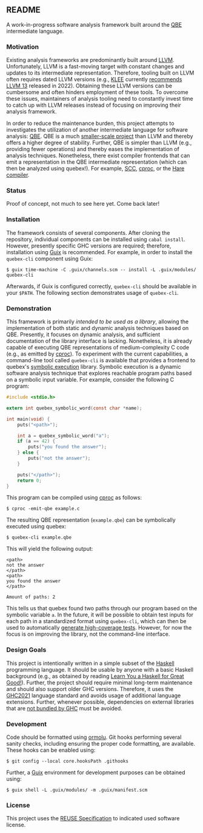 <!--
SPDX-FileCopyrightText: 2025 Sören Tempel <soeren+git@soeren-tempel.net>

SPDX-License-Identifier: GPL-3.0-only
-->

## README

A work-in-progress software analysis framework built around the [QBE] intermediate language.

### Motivation

Existing analysis frameworks are predominantly built around [LLVM].
Unfortunately, LLVM is a fast-moving target with constant changes and updates to its intermediate representation.
Therefore, tooling built on LLVM often requires dated LLVM versions (e.g., [KLEE] currently [recommends LLVM 13][KLEE LLVM] released in 2022).
Obtaining these LLVM versions can be cumbersome and often hinders employment of these tools.
To overcome these issues, maintainers of analysis tooling need to constantly invest time to catch up with LLVM releases instead of focusing on improving their analysis framework.

In order to reduce the maintenance burden, this project attempts to investigates the utilization of another intermediate language for software analysis: [QBE].
QBE is a much [smaller-scale project][QBE vs LLVM] than LLVM and thereby offers a higher degree of stability.
Further, QBE is simpler than LLVM (e.g., providing fewer operations) and thereby eases the implementation of analysis techniques.
Nonetheless, there exist compiler frontends that can emit a representation in the QBE intermediate representation (which can then be analyzed using quebex!).
For example, [SCC], [cproc], or the [Hare compiler][Hare].

### Status

Proof of concept, not much to see here yet.
Come back later!

### Installation

The framework consists of several components.
After cloning the repository, individual components can be installed using `cabal install`.
However, presently specific GHC versions are required; therefore, installation using [Guix] is recommended.
For example, in order to install the `quebex-cli` component using Guix:

```
$ guix time-machine -C .guix/channels.scm -- install -L .guix/modules/ quebex-cli
```

Afterwards, if Guix is configured correctly, `quebex-cli` should be available in your `$PATH`.
The following section demonstrates usage of `quebex-cli`.

### Demonstration

This framework is primarily *intended to be used as a library*, allowing the implementation of both static and dynamic analysis techniques based on QBE.
Presently, it focuses on dynamic analysis, and sufficient documentation of the library interface is lacking.
Nonetheless, it is already capable of executing QBE representations of medium-complexity C code (e.g., as emitted by [cproc]).
To experiment with the current capabilities, a command-line tool called `quebex-cli` is available that provides a frontend to quebex's [symbolic execution] library.
Symbolic execution is a dynamic software analysis technique that explores reachable program paths based on a symbolic input variable.
For example, consider the following C program:

```C
#include <stdio.h>

extern int quebex_symbolic_word(const char *name);

int main(void) {
	puts("<path>");

	int a = quebex_symbolic_word("a");
	if (a == 42) {
		puts("you found the answer");
	} else {
		puts("not the answer");
	}

	puts("</path>");
	return 0;
}
```

This program can be compiled using [cproc] as follows:

```
$ cproc -emit-qbe example.c
```

The resulting QBE representation (`example.qbe`) can be symbolically executed using quebex:

```
$ quebex-cli example.qbe
```

This will yield the following output:

```
<path>
not the answer
</path>
<path>
you found the answer
</path>

Amount of paths: 2
```

This tells us that quebex found two paths through our program based on the symbolic variable `a`.
In the future, it will be possible to obtain test inputs for each path in a standardized format using `quebex-cli`, which can then be used to automatically [generate high-coverage tests][KLEE OSDI].
However, for now the focus is on improving the library, not the command-line interface.

### Design Goals

This project is intentionally written in a simple subset of the [Haskell] programming language.
It should be usable by anyone with a basic Haskell background (e.g., as obtained by reading [Learn You a Haskell for Great Good!][learnyouahaskell]).
Further, the project should require minimal long-term maintenance and should also support older GHC versions.
Therefore, it uses the [GHC2021] language standard and avoids usage of additional language extensions.
Further, whenever possible, dependencies on external libraries that are [not bundled by GHC][GHC libraries] must be avoided.

### Development

Code should be formatted using [ormolu][ormolu github].
Git hooks performing several sanity checks, including ensuring the proper code formatting, are available.
These hooks can be enabled using:

	$ git config --local core.hooksPath .githooks

Further, a [Guix] environment for development purposes can be obtained using:

	$ guix shell -L .guix/modules/ -m .guix/manifest.scm

### License

This project uses the [REUSE Specification] to indicated used software license.

[QBE]: https://c9x.me/compile/
[QBE vs LLVM]: https://c9x.me/compile/doc/llvm.html
[LLVM]: https://llvm.org/
[KLEE]: https://klee-se.org
[KLEE LLVM]: https://klee-se.org/build/build-llvm13/
[KLEE OSDI]: https://www.usenix.org/legacy/events/osdi08/tech/full_papers/cadar/cadar.pdf
[SCC]: https://www.simple-cc.org/
[cproc]: https://sr.ht/~mcf/cproc/
[Hare]: https://harelang.org/
[Haskell]: https://haskell.org/
[GHC]: https://www.haskell.org/ghc/
[GHC2021]: https://ghc.gitlab.haskell.org/ghc/doc/users_guide/exts/control.html#extension-GHC2021
[GHC libraries]: https://ghc.gitlab.haskell.org/ghc/doc/libraries/index.html
[learnyouahaskell]: https://learnyouahaskell.github.io/chapters.html
[libriscv]: https://github.com/agra-uni-bremen/libriscv
[ormolu github]: https://github.com/tweag/ormolu
[REUSE Specification]: https://reuse.software/spec-3.3/
[Guix]: https://guix.gnu.org
[symbolic execution]: https://en.wikipedia.org/wiki/Symbolic_execution
